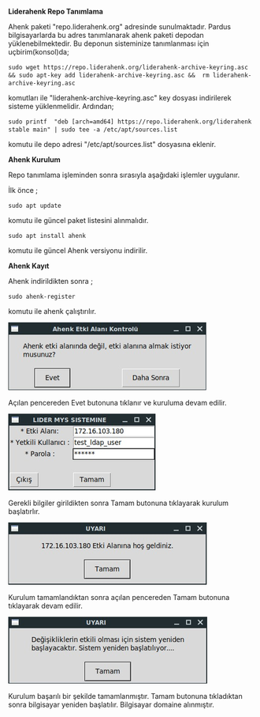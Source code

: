 **Liderahenk Repo Tanımlama**

Ahenk paketi "repo.liderahenk.org" adresinde sunulmaktadır. Pardus bilgisayarlarda bu adres tanımlanarak ahenk paketi 
depodan yüklenebilmektedir. Bu deponun sisteminize tanımlanması için uçbirim(konsol)da;

    sudo wget https://repo.liderahenk.org/liderahenk-archive-keyring.asc && sudo apt-key add liderahenk-archive-keyring.asc &&  rm liderahenk-archive-keyring.asc
    
komutları ile "liderahenk-archive-keyring.asc" key dosyası indirilerek sisteme yüklenmelidir. Ardından;

    sudo printf  "deb [arch=amd64] https://repo.liderahenk.org/liderahenk stable main" | sudo tee -a /etc/apt/sources.list
    
komutu ile depo adresi "/etc/apt/sources.list" dosyasına eklenir.

**Ahenk Kurulum**

Repo tanımlama işleminden sonra sırasıyla aşağıdaki işlemler uygulanır.

İlk önce ;

    sudo apt update
    
komutu ile güncel paket listesini alınmalıdır.

    sudo apt install ahenk
    
komutu ile güncel Ahenk versiyonu indirilir.    

**Ahenk Kayıt**

Ahenk indirildikten sonra ;
    
    sudo ahenk-register

komutu ile ahenk çalıştırılır.

![Ahenkregister](./images/ahenkregister.jpeg)

Açılan pencereden Evet butonuna tıklanır ve kuruluma devam edilir.

![Ahenkregister](./images/ahenkregisterinfo.jpeg)

Gerekli bilgiler girildikten sonra Tamam butonuna tıklayarak kurulum başlatırlır.

![Ahenkregister](./images/hosgeldiniz.jpeg)

Kurulum tamamlandıktan sonra açılan pencereden Tamam butonuna tıklayarak devam edilir.

![Ahenkregister](./images/restart.jpeg)

Kurulum başarılı bir şekilde tamamlanmıştır. Tamam butonuna tıkladıktan sonra bilgisayar yeniden başlatılır.
Bilgisayar domaine alınmıştır.<link href=/lider2.0/assets/style.css rel=stylesheet></link>
